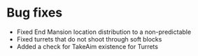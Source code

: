 # Bug fixes
* Fixed End Mansion location distribution to a non-predictable
* Fixed turrets that do not shoot through soft blocks
* Added a check for TakeAim existence for Turrets
